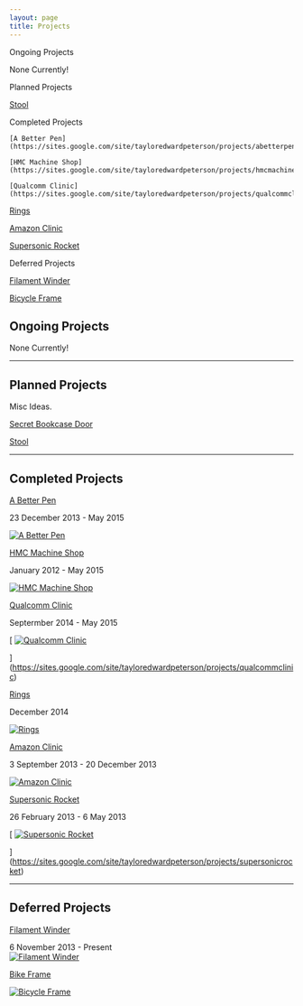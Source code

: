 ```yaml
---
layout: page
title: Projects
---
```


Ongoing Projects

   None Currently!

Planned Projects 

   [Stool](https://sites.google.com/site/tayloredwardpeterson/projects/stool)

Completed Projects

    [A Better Pen](https://sites.google.com/site/tayloredwardpeterson/projects/abetterpen)

    [HMC Machine Shop](https://sites.google.com/site/tayloredwardpeterson/projects/hmcmachineshop)

    [Qualcomm Clinic](https://sites.google.com/site/tayloredwardpeterson/projects/qualcommclinic)

   [Rings](https://sites.google.com/site/tayloredwardpeterson/projects/rings)

   [Amazon Clinic](https://sites.google.com/site/tayloredwardpeterson/projects/amazonclinic)

   [Supersonic Rocket](https://sites.google.com/site/tayloredwardpeterson/projects/supersonicrocket)

Deferred Projects

   [Filament Winder](https://sites.google.com/site/tayloredwardpeterson/projects/filamentwinder)

   [Bicycle Frame](https://sites.google.com/site/tayloredwardpeterson/projects/bicycleframe)

## Ongoing Projects

None Currently! 

* * *

## Planned Projects

Misc Ideas.

[Secret Bookcase Door](http://www.instructables.com/id/Secret-door-bookcase/?ALLSTEPS)

[Stool](https://sites.google.com/site/tayloredwardpeterson/projects/stool)

* * *

## Completed Projects

[A Better Pen](https://sites.google.com/site/tayloredwardpeterson/projects/abetterpen)

23 December 2013 - May 2015 

[![A Better Pen](https://drive.google.com/uc?id=0B0Jfms0twG8ENXp1X3Y3UGtMSHM)](https://sites.google.com/site/tayloredwardpeterson/projects/abetterpen)

[HMC Machine Shop](https://sites.google.com/site/tayloredwardpeterson/projects/hmcmachineshop)

January 2012 - May 2015

[![HMC Machine Shop](https://docs.google.com/uc?id=0B0Jfms0twG8ERkJiOTB4dWlXSGc&export=download)](https://sites.google.com/site/tayloredwardpeterson/projects/hmcmachineshop)

[Qualcomm Clinic](https://sites.google.com/site/tayloredwardpeterson/projects/qualcommclinic)

Septermber 2014 - May 2015 

[
[![Qualcomm Clinic](https://docs.google.com/uc?id=0B0Jfms0twG8ENDg1U1dvaDRzaEk&export=download)](https://sites.google.com/site/tayloredwardpeterson/projects/qualcommclinic)

](https://sites.google.com/site/tayloredwardpeterson/projects/qualcommclinic)

[Rings](https://sites.google.com/site/tayloredwardpeterson/projects/rings)

December 2014 

[![Rings](https://drive.google.com/uc?id=0B0Jfms0twG8EV0l1Yi1jWFBFS1U)](https://sites.google.com/site/tayloredwardpeterson/projects/rings)

[Amazon Clinic](https://sites.google.com/site/tayloredwardpeterson/projects/amazonclinic)

3 September 2013 - 20 December 2013 

[![Amazon Clinic](http://yellowhammernews.com/wp-content/uploads/2013/12/Amazon-Logo.jpg)](https://sites.google.com/site/tayloredwardpeterson/projects/amazonclinic)

[Supersonic Rocket](https://sites.google.com/site/tayloredwardpeterson/projects/supersonicrocket)

26 February 2013 - 6 May 2013 

[
[![Supersonic Rocket](https://drive.google.com/uc?id=0B0Jfms0twG8EZVAyOGliTzlKMTA)](https://sites.google.com/site/tayloredwardpeterson/projects/supersonicrocket)

](https://sites.google.com/site/tayloredwardpeterson/projects/supersonicrocket)

* * *

## Deferred Projects

[Filament Winder](https://sites.google.com/site/tayloredwardpeterson/projects/filamentwinder)

6 November 2013 - Present[  
](https://sites.google.com/site/tayloredwardpeterson/system/errors/NodeNotFound?suri=wuid:gx:50c6993072a6664)
[![Filament Winder](https://drive.google.com/uc?id=0B0Jfms0twG8Ea19pSWFIcGRYdFk)](https://sites.google.com/site/tayloredwardpeterson/projects/filamentwinder)

[Bike Frame](https://sites.google.com/site/tayloredwardpeterson/projects/bicycleframe)

[![Bicycle Frame](https://drive.google.com/uc?id=0B0Jfms0twG8ENnhnZU9KWE92enM)](https://sites.google.com/site/tayloredwardpeterson/projects/bicycleframe)
